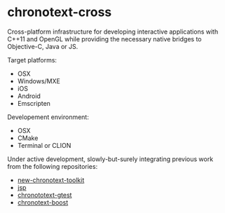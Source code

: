 # chronotext-cross

Cross-platform infrastructure for developing interactive applications with C++11 and OpenGL while providing the necessary native bridges to Objective-C, Java or JS.

Target platforms:
- OSX
- Windows/MXE
- iOS
- Android
- Emscripten

Developement environment:
- OSX
- CMake
- Terminal or CLION

Under active development, slowly-but-surely integrating previous work from the following repositories:
- [new-chronotext-toolkit](https://github.com/arielm/new-chronotext-toolkit)
- [jsp](https://github.com/arielm/jsp)
- [chronototext-gtest](https://github.com/arielm/chronotext-gtest)
- [chronotext-boost](https://github.com/arielm/chronotext-boost)
